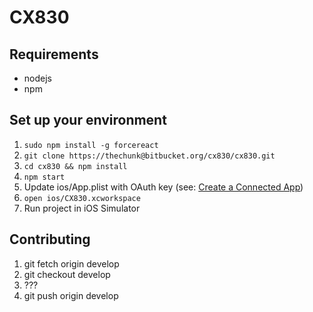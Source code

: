 # CX830
## Requirements

* nodejs
* npm

## Set up your environment

1. `sudo npm install -g forcereact`
2. `git clone https://thechunk@bitbucket.org/cx830/cx830.git`
3. `cd cx830 && npm install`
4. `npm start`
5. Update ios/App.plist with OAuth key (see: [Create a Connected App](https://developer.salesforce.com/docs/atlas.en-us.mobile_sdk.meta/mobile_sdk/connected_apps_howto.htm))
6. `open ios/CX830.xcworkspace`
7. Run project in iOS Simulator

## Contributing

1. git fetch origin develop
2. git checkout develop
3. ???
4. git push origin develop
